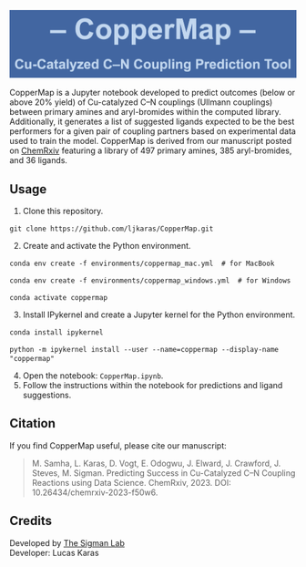 ![CopperMap Logo](logo_2.png)

CopperMap is a Jupyter notebook developed to predict outcomes (below or above 20% yield) of Cu-catalyzed C–N couplings (Ullmann couplings) between primary amines and aryl-bromides within the computed library. Additionally, it generates a list of suggested ligands expected to be the best performers for a given pair of coupling partners based on experimental data used to train the model. CopperMap is derived from our manuscript posted on [ChemRxiv](https://chemrxiv.org/engage/chemrxiv/article-details/6532eb5cc3693ca993c1ce40) featuring a library of 497 primary amines, 385 aryl-bromides, and 36 ligands.

## Usage

1. Clone this repository.
```shell
git clone https://github.com/ljkaras/CopperMap.git
```
2. Create and activate the Python environment.
```shell 
conda env create -f environments/coppermap_mac.yml  # for MacBook
```
```shell 
conda env create -f environments/coppermap_windows.yml  # for Windows
```
```shell 
conda activate coppermap
```
3. Install IPykernel and create a Jupyter kernel for the Python environment.
```shell 
conda install ipykernel
```
```shell 
python -m ipykernel install --user --name=coppermap --display-name "coppermap"
```
4. Open the notebook: `CopperMap.ipynb`.
5. Follow the instructions within the notebook for predictions and ligand suggestions.

## Citation

If you find CopperMap useful, please cite our manuscript:

> M. Samha, L. Karas, D. Vogt, E. Odogwu, J. Elward, J. Crawford, J. Steves, M. Sigman. Predicting Success in Cu-Catalyzed C–N Coupling Reactions using Data Science. ChemRxiv, 2023. DOI: 10.26434/chemrxiv-2023-f50w6.

## Credits

Developed by [The Sigman Lab](https://www.sigmanlab.com)  
Developer: Lucas Karas
